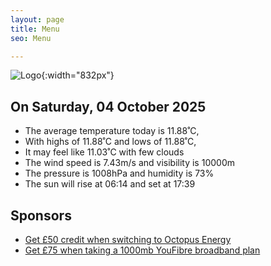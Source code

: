 ```yaml
---
layout: page
title: Menu
seo: Menu

---
```


![Logo](/images/logo.jpg){:width="832px"}

<!-- weather_marker starts -->
## On Saturday, 04 October 2025

- The average temperature today is 11.88˚C,
- With highs of 11.88˚C and lows of 11.88˚C,
- It may feel like 11.03˚C with few clouds
- The wind speed is 7.43m/s and visibility is 10000m
- The pressure is 1008hPa and humidity is 73%
- The sun will rise at 06:14 and set at 17:39

<!-- weather_marker ends -->

## Sponsors

- [Get £50 credit when switching to Octopus Energy](https://bit.ly/3oD1nnS)
- [Get £75 when taking a 1000mb YouFibre broadband plan](https://aklam.io/91zWhU?)
